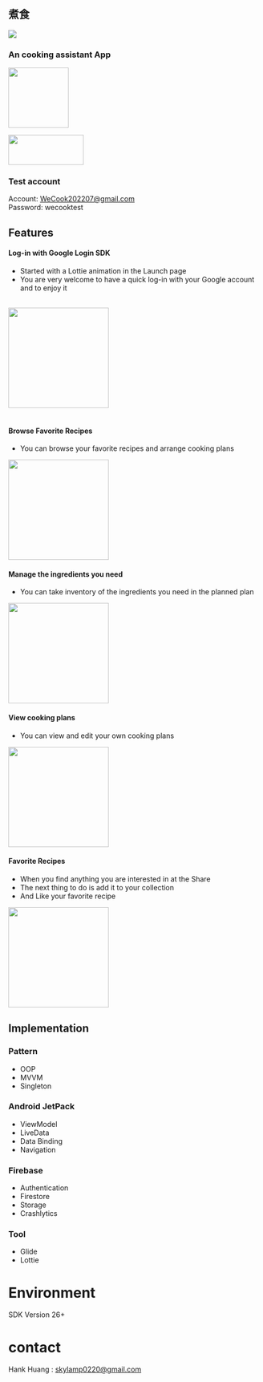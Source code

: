 ## 煮食
![](https://img.shields.io/badge/Version-1.0.9-blue) 

### An cooking assistant App

<a href="https://play.google.com/store/apps/details?id=com.zongmin.cook"><img src="https://github.com/MinF6/img-storage/blob/main/google%20play%20icon%203.png" height="120" /></a><br>

<img
src ="https://github.com/MinF6/img-storage/blob/main/bg_google_play.png" width="150" height="60"></a>

### Test account<br>
Account: WeCook202207@gmail.com <br>
Password: wecooktest


## Features

#### Log-in with Google Login SDK
* Started with a Lottie animation in the Launch page 
* You are very welcome to have a quick log-in with your Google account and to enjoy it<br><br>

<img src="https://github.com/MinF6/img-storage/blob/main/Screenshot_1658713777.png" width="200" /><br><br>

#### Browse Favorite Recipes
* You can browse your favorite recipes and arrange cooking plans<br>

<img src="https://github.com/MinF6/img-storage/blob/main/screen-20220729-180340_AdobeExpress.gif" width="200" /><br>

#### Manage the ingredients you need
* You can take inventory of the ingredients you need in the planned plan <br>

<img src="https://github.com/MinF6/img-storage/blob/main/screen-20220729-180613_AdobeExpress.gif" width="200" /><br>

#### View cooking plans
* You can view and edit your own cooking plans<br>

<img src="https://github.com/MinF6/img-storage/blob/main/screen-20220729-181808_AdobeExpress.gif" width="200" /><br>

#### Favorite Recipes
* When you find anything you are interested in at the Share
* The next thing to do is add it to your collection
* And Like your favorite recipe<br>

<img src="https://github.com/MinF6/img-storage/blob/main/screen-20220729-181857_AdobeExpress.gif" width="200" /><br>


## Implementation
### Pattern
* OOP
* MVVM
* Singleton
### Android JetPack
* ViewModel
* LiveData
* Data Binding
* Navigation
### Firebase
* Authentication
* Firestore
* Storage
* Crashlytics
### Tool
* Glide
* Lottie

# Environment
SDK Version 26+ <br>

# contact
Hank Huang : skylamp0220@gmail.com
